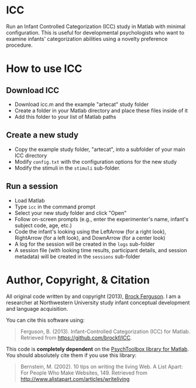 ICC
===

Run an Infant Controlled Categorization (ICC) study in Matlab with minimal configuration. This is useful for developmental psychologists who want to examine infants' categorization abilities using a novelty preference procedure.

# How to use ICC

## Download ICC

* Download icc.m and the example "artecat" study folder
* Create a folder in your Matlab directory and place these files inside of it
* Add this folder to your list of Matlab paths

## Create a new study

* Copy the example study folder, "artecat", into a subfolder of your main ICC directory
* Modify `config.txt` with the configuration options for the new study
* Modify the stimuli in the `stimuli` sub-folder.

## Run a session

* Load Matlab
* Type `icc` in the command prompt
* Select your new study folder and click "Open"
* Follow on-screen prompts (e.g., enter the experimenter's name, infant's subject code, age, etc.)
* Code the infant's looking using the LeftArrow (for a right look), RightArrow (for a left look), and DownArrow (for a center look)
* A log for the session will be created in the `logs` sub-folder
* A session file (with looking time results, participant details, and session metadata) will be created in the `sessions` sub-folder

# Author, Copyright, & Citation

All original code written by and copyright (2013), [Brock Ferguson](http://www.brockferguson.com). I am a researcher at Northwestern University study infant conceptual development and language acquisition.

You can cite this software using:

> Ferguson, B. (2013). Infant-Controlled Categorization (ICC) for Matlab. Retrieved from https://github.com/brockf/ICC.

This code is **completely dependent** on the [PsychToolbox library for Matlab](http://psychtoolbox.org/PsychtoolboxCredits). You should absolutely cite them if you use this library:

> Bernstein, M. (2002). 10 tips on writing the living Web. A List Apart: For People Who Make Websites, 149. Retrieved from http://www.alistapart.com/articles/writeliving
